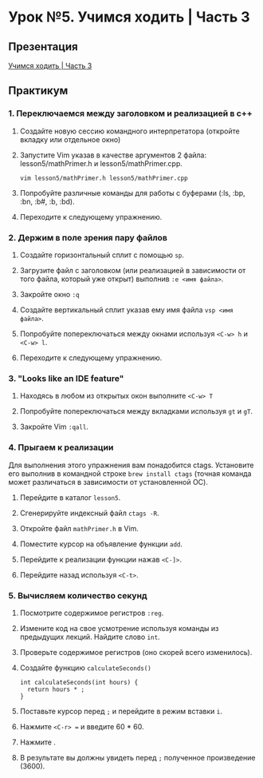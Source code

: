 # Урок №5. Учимся ходить | Часть 3

## Презентация

[Учимся ходить | Часть 3](presentations/lesson5.pdf)

## Практикум

### 1. Переключаемся между заголовком и реализацией в c++

  1. Создайте новую сессию командного интерпретатора (откройте вкладку
     или отдельное окно)

  2. Запустите Vim указав в качестве аргументов 2 файла: lesson5/mathPrimer.h и
     lesson5/mathPrimer.cpp.

     ```
     vim lesson5/mathPrimer.h lesson5/mathPrimer.cpp
     ```

  3. Попробуйте различные команды для работы с буферами (:ls, :bp, :bn,
     :b#, :b, :bd).

  4. Переходите к следующему упражнению.

### 2. Держим в поле зрения пару файлов

  1. Создайте горизонтальный сплит с помощью `sp`.

  2. Загрузите файл с заголовком (или реализацией в зависимости от того
     файла, который уже открыт) выполнив `:e <имя файла>`.

  3. Закройте окно `:q`

  4. Создайте вертикальный сплит указав ему имя файла `vsp <имя
     файла>`.

  5. Попробуйте попереключаться между окнами используя `<C-w> h` и
     `<C-w> l`.

  6. Переходите к следующему упражнению.

### 3. "Looks like an IDE feature"

  1. Находясь в любом из открытых окон выполните `<С-w> T`

  2. Попробуйте попереключаться между вкладками используя `gt` и `gT`.

  3. Закройте Vim `:qall`.

### 4. Прыгаем к реализации

Для выполнения этого упражнения вам понадобится ctags. Установите его
выполнив в командной строке `brew install ctags` (точная команда может
различаться в зависимости от установленной ОС).

  1. Перейдите в каталог `lesson5`.

  2. Сгенерируйте индексный файл `ctags -R`.

  3. Откройте файл `mathPrimer.h` в Vim.

  4. Поместите курсор на объявление функции `add`.

  5. Перейдите к реализации функции нажав `<C-]>`.

  6. Перейдите назад используя `<C-t>`.

### 5. Вычисляем количество секунд

  1. Посмотрите содержимое регистров `:reg`.

  2. Измените код на свое усмотрение используя команды из предыдущих
     лекций. Найдите слово `int`.

  3. Проверьте содержимое регистров (оно скорей всего изменилось).

  4. Создайте функцию `calculateSeconds()`

     ```
     int calculateSeconds(int hours) {
       return hours * ;
     }
     ```

  5. Поставьте курсор перед `;` и перейдите в режим вставки `i`.

  6. Нажмите `<C-r> =` и введите 60 * 60.

  7. Нажмите <ENTER>.

  8. В результате вы должны увидеть перед `;` полученное произведение
     (3600).
